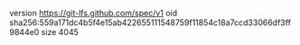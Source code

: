 version https://git-lfs.github.com/spec/v1
oid sha256:559a171dc4b5f4e15ab422655111548759f11854c18a7ccd33066df3ff9844e0
size 4045
